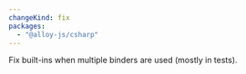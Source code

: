 ```yaml
---
changeKind: fix
packages:
  - "@alloy-js/csharp"
---
```


Fix built-ins when multiple binders are used (mostly in tests).